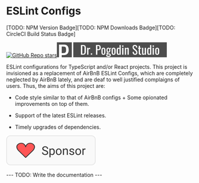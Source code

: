 # ESLint Configs

[TODO: NPM Version Badge][TODO: NPM Downloads Badge][TODO: CircleCI Build Status Badge]

[![GitHub Repo stars](https://img.shields.io/github/stars/birdofpreyru/eslint-configs?style=social)](https://github.com/birdofpreyru/eslint-configs)[![Dr. Pogodin Studio](https://raw.githubusercontent.com/birdofpreyru/eslint-configs/master/.README/logo-dr-pogodin-studio.svg)](https://dr.pogodin.studio/docs/eslint-configs)

ESLint configurations for TypeScript and/or React projects. This project is
invisioned as a replacement of AirBnB ESLint Configs, which are completely
neglected by AirBnB lately, and are deaf to well justified complaigns of users.
Thus, the aims of this project are:

- Code style similar to that of AirBnB configs + Some opionated improvements on
  top of them.

- Support of the latest ESLint releases.

- Timely upgrades of dependencies.

[![Sponsor](https://raw.githubusercontent.com/birdofpreyru/eslint-configs/master/.README/sponsor.svg)](https://github.com/sponsors/birdofpreyru)

--- TODO: Write the documentation ---
